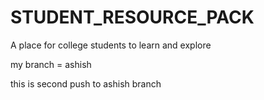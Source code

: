 # STUDENT_RESOURCE_PACK
A place for college students to learn and explore 

my branch = ashish

this is second push to ashish branch
